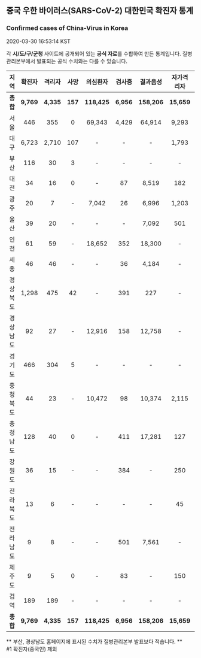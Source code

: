 
## 중국 우한 바이러스(SARS-CoV-2) 대한민국 확진자 통계
### Confirmed cases of China-Virus in Korea
2020-03-30 16:53:14 KST

각 **시/도/구/군청** 사이트에 공개되어 있는 **공식 자료**를 수합하여 만든 통계입니다.
질병관리본부에서 발표되는 공식 수치와는 다를 수 있습니다.


|  지역  | 확진자 |  격리자  |  사망  |  의심환자  |  검사중  |  결과음성  |  자가격리자  |  감시중  |  감시해제  |  퇴원  |
|:------:|:------:|:--------:|:--------:|:----------:|:--------:|:----------------:|:------------:|:--------:|:----------:|:--:|
|**총합**|**9,769**|**4,335**|**157**|**118,425**|**6,956**|**158,206**|**15,659**|**4,957**|**20,594**|**5,222**|
|서울|446|355|0|69,343|4,429|64,914|9,293|2,402|6,891|91|
|대구|6,723|2,710|107|-|-|-|1,793|-|-|3,906|
|부산|116|30|3|-|-|-|-|-|-|83|
|대전|34|16|0|-|87|8,519|182|182|521|18|
|광주|20|7|-|7,042|26|6,996|1,203|59|1,144|13|
|울산|39|20|-|-|-|7,092|501|83|418|19|
|인천|61|59|-|18,652|352|18,300|-|-|-|2|
|세종|46|46|-|-|36|4,184|-|-|-|-|
|경상북도|1,298|475|42|-|391|227|-|1,696|9,636|726|
|경상남도|92|27|-|12,916|158|12,758|-|-|-|65|
|경기도|466|304|5|-|-|-|-|-|-|157|
|충청북도|44|23|-|10,472|98|10,374|2,115|356|1,759|21|
|충청남도|128|40|0|-|411|17,281|127|-|-|88|
|강원도|36|15|-|-|384|-|250|-|-|21|
|전라북도|13|6|-|-|-|-|45|-|-|7|
|전라남도|9|8|-|-|501|7,561|-|179|225|1|
|제주도|9|5|0|-|83|-|150|-|-|4|
|검역|189|189|-|-|-|-|-|-|-|-|
|**총합**|**9,769**|**4,335**|**157**|**118,425**|**6,956**|**158,206**|**15,659**|**4,957**|**20,594**|**5,222**|


** 부산, 경상남도 홈페이지에 표시된 수치가 질병관리본부 발표보다 적습니다. **<br>
#1 확진자(중국인) 제외
